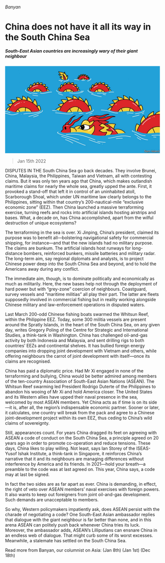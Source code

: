 ###### Banyan

# China does not have it all its way in the South China Sea 

##### South-East Asian countries are increasingly wary of their giant neighbour 

![image](images/20220115_ASD002_0.jpg) 

> Jan 15th 2022 

DISPUTES IN THE South China Sea go back decades. They involve Brunei, China, Malaysia, the Philippines, Taiwan and Vietnam, all with contesting claims. But it was only ten years ago that China, which makes outlandish maritime claims for nearly the whole sea, greatly upped the ante. First, it provoked a stand-off that left it in control of an uninhabited atoll, Scarborough Shoal, which under UN maritime law clearly belongs to the Philippines, sitting within that country’s 200-nautical-mile “exclusive economic zone” (EEZ). Then China launched a massive terraforming exercise, turning reefs and rocks into artificial islands hosting airstrips and bases. What, a decade on, has China accomplished, apart from the wilful destruction of unique ecosystems?

The terraforming in the sea is over. Xi Jinping, China’s president, claimed its purpose was to benefit all—bolstering navigational safety for commercial shipping, for instance—and that the new islands had no military purpose. The claims are bunkum. The artificial islands host runways for long-distance bombers, reinforced bunkers, missile batteries and military radar. The long-term aim, say regional diplomats and analysts, is to project Chinese power deep into the South China Sea and beyond, and to hold the Americans away during any conflict.


The immediate aim, though, is to dominate politically and economically as much as militarily. Here, the new bases help not through the deployment of hard power but with “grey-zone” coercion of neighbours. Coastguard, survey vessels and “maritime militias” all play their part. The latter are fleets supposedly involved in commercial fishing but in reality working alongside Chinese military and law-enforcement operations in disputed waters.

Last March 200-odd Chinese fishing boats swarmed the Whitsun Reef, within the Philippine EEZ. Today, some 300 militia vessels are present around the Spratly Islands, in the heart of the South China Sea, on any given day, writes Gregory Poling of the Centre for Strategic and International Studies, a think-tank in Washington. China has challenged oil-and-gas activity by both Indonesia and Malaysia, and sent drilling rigs to both countries’ EEZs and continental shelves. It has bullied foreign energy companies into dropping joint development with Vietnam and others, while offering neighbours the carrot of joint development with itself—once its claims are recognised.

China has paid a diplomatic price. Had Mr Xi engaged in none of the terraforming and bullying, China would be better admired among members of the ten-country Association of South-East Asian Nations (ASEAN). The Whitsun Reef swarming led President Rodrigo Duterte of the Philippines to abandon his wooing of Mr Xi and hold America closer. The United States and its Western allies have upped their naval presence in the sea, welcomed by most ASEAN members. Yet China acts as if time is on its side—it is, after all, the region’s indispensable economic partner. Sooner or later, it calculates, one country will break from the pack and agree to a Chinese joint-development project within its own EEZ, thus ceding to China’s wild claims of sovereignty.

Still, appearances count. For years China dragged its feet on agreeing with ASEAN a code of conduct on the South China Sea, a principle agreed on 20 years ago in order to promote co-operation and reduce tensions. These days, China likes to play willing. Not least, says Ian Storey of the ISEAS-Yusof Ishak Institute, a think-tank in Singapore, it reinforces China’s narrative that it and its neighbours are managing differences without interference by America and its friends. In 2021—hold your breath—a preamble to the code was at last agreed on. This year, China says, a code may at last be signed.

In fact the two sides are as far apart as ever. China is demanding, in effect, the right of veto over ASEAN members’ naval exercises with foreign powers. It also wants to keep out foreigners from joint oil-and-gas development. Such demands are unacceptable to members.

So why, Western policymakers impatiently ask, does ASEAN persist with the charade of negotiating a code? One South-East Asian ambassador replies that dialogue with the giant neighbour is far better than none, and in this arena ASEAN can politely push back whenever China tries its luck. Moreover, the ambassador adds, ASEAN’s Lilliputians can ensnare China in an endless web of dialogue. That might curb some of its worst excesses. Meanwhile, a stalemate has settled on the South China Sea.

Read more from Banyan, our columnist on Asia: (Jan 8th) (Jan 1st) (Dec 18th)

